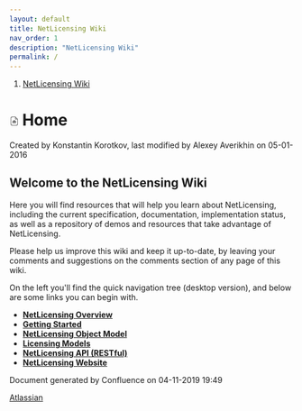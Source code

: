 ```yaml
---
layout: default
title: NetLicensing Wiki
nav_order: 1
description: "NetLicensing Wiki"
permalink: /
---
```


1.  [NetLicensing Wiki](index.html)

<img src="assets/images/icons/contenttypes/home_page_16.png" alt="Home Page" width="16" height="16" /> <span id="title-text"> Home </span>
===================================================================================================================================

Created by <span class="author"> Konstantin Korotkov</span>, last
modified by <span class="editor"> Alexey Averikhin</span> on 05-01-2016

**Welcome to the NetLicensing Wiki**
------------------------------------

Here you will find resources that will help you learn about
NetLicensing, including the current specification, documentation,
implementation status, as well as a repository of demos and resources
that take advantage of NetLicensing.

Please help us improve this wiki and keep it up-to-date, by leaving your
comments and suggestions on the comments section of any page of this
wiki.

On the left you'll find the quick navigation tree (desktop version), and
below are some links you can begin with.

-   **[NetLicensing Overview](NetLicensing-Overview_11010237.html)**
-   **[Getting Started](Getting-Started_11010226.html)**
-   **[NetLicensing Object
    Model](NetLicensing-Object-Model_11010225.html)**
-   **[Licensing Models](Licensing-Models_11010230.html)**
-   **[NetLicensing API (RESTful)](11010215.html)**
-   **<a href="http://netlicensing.io" class="external-link">NetLicensing Website</a>**

Document generated by Confluence on 04-11-2019 19:49

[Atlassian](http://www.atlassian.com/)
